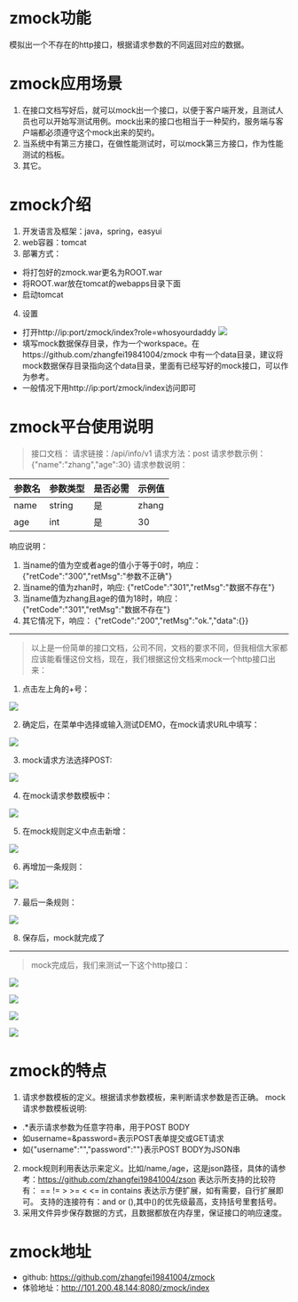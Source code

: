 zmock功能
====

模拟出一个不存在的http接口，根据请求参数的不同返回对应的数据。

zmock应用场景
====

1.  在接口文档写好后，就可以mock出一个接口，以便于客户端开发，且测试人员也可以开始写测试用例。mock出来的接口也相当于一种契约，服务端与客户端都必须遵守这个mock出来的契约。
2.  当系统中有第三方接口，在做性能测试时，可以mock第三方接口，作为性能测试的档板。
3.  其它。

zmock介绍
====

1.  开发语言及框架：java，spring，easyui
2.  web容器：tomcat
3.  部署方式：
 * 将打包好的zmock.war更名为ROOT.war
 * 将ROOT.war放在tomcat的webapps目录下面
 * 启动tomcat
4.  设置
  * 打开http://ip:port/zmock/index?role=whosyourdaddy
  ![](https://testerhome.com/uploads/photo/2017/65fb7aa1-0baf-45ab-8251-cf939d193163.png!large)
  * 填写mock数据保存目录，作为一个workspace。在https://github.com/zhangfei19841004/zmock 中有一个data目录，建议将mock数据保存目录指向这个data目录，里面有已经写好的mock接口，可以作为参考。
  * 一般情况下用http://ip:port/zmock/index访问即可

zmock平台使用说明
====
>  接口文档：
请求链接：/api/info/v1
请求方法：post
请求参数示例：{"name":"zhang","age":30}
请求参数说明：

| 参数名 | 参数类型 | 是否必需 | 示例值 |
| --------- | ------------ | ------------ | --------- |
| name   | string      | 是            | zhang  |
| age      | int           | 是            | 30        |

响应说明：
  1. 当name的值为空或者age的值小于等于0时，响应：
{"retCode":"300","retMsg":"参数不正确"}
  2.  当name的值为zhan时，响应:
{"retCode":"301","retMsg":"数据不存在"}
  3.  当name值为zhang且age的值为18时，响应：
{"retCode":"301","retMsg":"数据不存在"}
  4.  其它情况下，响应：
{"retCode":"200","retMsg":"ok.","data":{}}

***

>  以上是一份简单的接口文档，公司不同，文档的要求不同，但我相信大家都应该能看懂这份文档，现在，我们根据这份文档来mock一个http接口出来：
  1. 点击左上角的+号：
  
  ![](https://testerhome.com/uploads/photo/2017/a33a5327-5cd6-4595-b07b-5fc74eb66800.png!large)
  
  2. 确定后，在菜单中选择或输入测试DEMO，在mock请求URL中填写：
  
  ![](https://testerhome.com/uploads/photo/2017/22f6c283-e3dc-47b9-932a-36abaad5cedd.png!large)
  
  3. mock请求方法选择POST:
  
  ![](https://testerhome.com/uploads/photo/2017/08c0c485-4c63-401a-81a0-6962f377a3a1.png!large)
  
  4. 在mock请求参数模板中：
  
  ![](https://testerhome.com/uploads/photo/2017/c3859752-e489-4b0b-be04-9f4816388fe0.png!large)
  
  5. 在mock规则定义中点击新增：
  
  ![](https://testerhome.com/uploads/photo/2017/36cb97ff-d047-4d77-8deb-b05c445d9b13.png!large)
  
  6. 再增加一条规则：
  
  ![](https://testerhome.com/uploads/photo/2017/a5ee19b8-ea28-4e82-ab31-139f1460e602.png!large)
  
  7. 最后一条规则：
  
  ![](https://testerhome.com/uploads/photo/2017/7b49cded-db16-43cc-a756-9321023373df.png!large)
  
  8. 保存后，mock就完成了

***

>  mock完成后，我们来测试一下这个http接口：

![](https://testerhome.com/uploads/photo/2017/2b9e84f0-4f98-4bf8-aa2b-10cce7e26c24.png!large)

![](https://testerhome.com/uploads/photo/2017/ddebdc65-a7da-4483-8965-67d6279b4055.png!large)

![](https://testerhome.com/uploads/photo/2017/904419a6-bbb0-452b-bdd5-be840b28cd2f.png!large)

![](https://testerhome.com/uploads/photo/2017/81f9c94b-fea0-4834-80bd-f859b5840102.png!large)

zmock的特点
====
1.  请求参数模板的定义。根据请求参数模板，来判断请求参数是否正确。
mock请求参数模板说明:
  * .*表示请求参数为任意字符串，用于POST BODY
  * 如username=&password=表示POST表单提交或GET请求
  * 如{"username":"","password":""}表示POST BODY为JSON串
2.  mock规则利用表达示来定义。比如/name,/age，这是json路径，具体的请参考：https://github.com/zhangfei19841004/zson
表达示所支持的比较符有：
==		!=		>		>=		<		<=		in		contains
表达示方便扩展，如有需要，自行扩展即可。
支持的连接符有：and		or		(),其中()的优先级最高，支持括号里套括号。
3.  采用文件异步保存数据的方式，且数据都放在内存里，保证接口的响应速度。

zmock地址
====
* github:  https://github.com/zhangfei19841004/zmock
* 体验地址：http://101.200.48.144:8080/zmock/index
